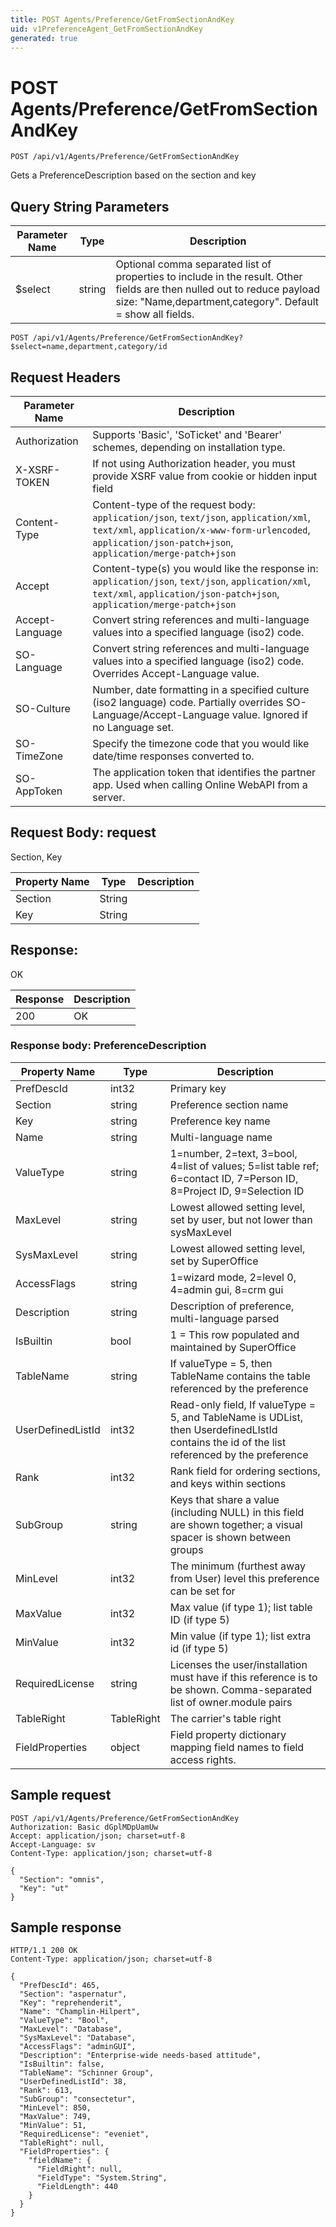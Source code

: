 ```yaml
---
title: POST Agents/Preference/GetFromSectionAndKey
uid: v1PreferenceAgent_GetFromSectionAndKey
generated: true
---
```


# POST Agents/Preference/GetFromSectionAndKey

```http
POST /api/v1/Agents/Preference/GetFromSectionAndKey
```

Gets a PreferenceDescription based on the section and key







## Query String Parameters

| Parameter Name | Type |  Description |
|----------------|------|--------------|
| $select | string |  Optional comma separated list of properties to include in the result. Other fields are then nulled out to reduce payload size: "Name,department,category". Default = show all fields. |

```http
POST /api/v1/Agents/Preference/GetFromSectionAndKey?$select=name,department,category/id
```


## Request Headers

| Parameter Name | Description |
|----------------|-------------|
| Authorization  | Supports 'Basic', 'SoTicket' and 'Bearer' schemes, depending on installation type. |
| X-XSRF-TOKEN   | If not using Authorization header, you must provide XSRF value from cookie or hidden input field |
| Content-Type | Content-type of the request body: `application/json`, `text/json`, `application/xml`, `text/xml`, `application/x-www-form-urlencoded`, `application/json-patch+json`, `application/merge-patch+json` |
| Accept         | Content-type(s) you would like the response in: `application/json`, `text/json`, `application/xml`, `text/xml`, `application/json-patch+json`, `application/merge-patch+json` |
| Accept-Language | Convert string references and multi-language values into a specified language (iso2) code. |
| SO-Language | Convert string references and multi-language values into a specified language (iso2) code. Overrides Accept-Language value. |
| SO-Culture | Number, date formatting in a specified culture (iso2 language) code. Partially overrides SO-Language/Accept-Language value. Ignored if no Language set. |
| SO-TimeZone | Specify the timezone code that you would like date/time responses converted to. |
| SO-AppToken | The application token that identifies the partner app. Used when calling Online WebAPI from a server. |

## Request Body: request 

Section, Key 

| Property Name | Type |  Description |
|----------------|------|--------------|
| Section | String |  |
| Key | String |  |

## Response:

OK

| Response | Description |
|----------------|-------------|
| 200 | OK |

### Response body: PreferenceDescription

| Property Name | Type |  Description |
|----------------|------|--------------|
| PrefDescId | int32 | Primary key |
| Section | string | Preference section name |
| Key | string | Preference key name |
| Name | string | Multi-language name |
| ValueType | string | 1=number, 2=text, 3=bool, 4=list of values; 5=list table ref; 6=contact ID, 7=Person ID, 8=Project ID, 9=Selection ID |
| MaxLevel | string | Lowest allowed setting level, set by user, but not lower than sysMaxLevel |
| SysMaxLevel | string | Lowest allowed setting level, set by SuperOffice |
| AccessFlags | string | 1=wizard mode, 2=level 0, 4=admin gui, 8=crm gui |
| Description | string | Description of preference, multi-language parsed |
| IsBuiltin | bool | 1 = This row populated and maintained by SuperOffice |
| TableName | string | If valueType = 5, then TableName contains the table referenced by the preference |
| UserDefinedListId | int32 | Read-only field, If valueType = 5, and TableName is UDList, then UserdefinedLIstId contains the id of the list referenced by the preference |
| Rank | int32 | Rank field for ordering sections, and keys within sections |
| SubGroup | string | Keys that share a value (including NULL) in this field are shown together; a visual spacer is shown between groups |
| MinLevel | int32 | The minimum (furthest away from User) level this preference can be set for |
| MaxValue | int32 | Max value (if type 1); list table ID (if type 5) |
| MinValue | int32 | Min value (if type 1); list extra id (if type 5) |
| RequiredLicense | string | Licenses the user/installation must have if this reference is to be shown. Comma-separated list of owner.module pairs |
| TableRight | TableRight | The carrier's table right |
| FieldProperties | object | Field property dictionary mapping field names to field access rights. |

## Sample request

```http!
POST /api/v1/Agents/Preference/GetFromSectionAndKey
Authorization: Basic dGplMDpUamUw
Accept: application/json; charset=utf-8
Accept-Language: sv
Content-Type: application/json; charset=utf-8

{
  "Section": "omnis",
  "Key": "ut"
}
```

## Sample response

```http_
HTTP/1.1 200 OK
Content-Type: application/json; charset=utf-8

{
  "PrefDescId": 465,
  "Section": "aspernatur",
  "Key": "reprehenderit",
  "Name": "Champlin-Hilpert",
  "ValueType": "Bool",
  "MaxLevel": "Database",
  "SysMaxLevel": "Database",
  "AccessFlags": "adminGUI",
  "Description": "Enterprise-wide needs-based attitude",
  "IsBuiltin": false,
  "TableName": "Schinner Group",
  "UserDefinedListId": 38,
  "Rank": 613,
  "SubGroup": "consectetur",
  "MinLevel": 850,
  "MaxValue": 749,
  "MinValue": 51,
  "RequiredLicense": "eveniet",
  "TableRight": null,
  "FieldProperties": {
    "fieldName": {
      "FieldRight": null,
      "FieldType": "System.String",
      "FieldLength": 440
    }
  }
}
```